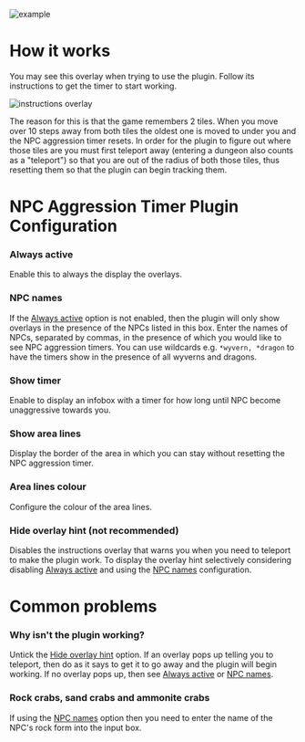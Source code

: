 ![example](https://user-images.githubusercontent.com/29353990/59309598-e4ebf800-8c9b-11e9-9690-9e885133d8b9.png)

# How it works

You may see this overlay when trying to use the plugin. Follow its instructions to get the timer to start working.

![instructions overlay](https://user-images.githubusercontent.com/29353990/59308089-0cd95c80-8c98-11e9-8f10-fdd978d2afaa.png)

The reason for this is that the game remembers 2 tiles. When you move over 10 steps away from both tiles the oldest one is moved to under you and the NPC aggression timer resets. In order for the plugin to figure out where those tiles are you must first teleport away (entering a dungeon also counts as a "teleport") so that you are out of the radius of both those tiles, thus resetting them so that the plugin can begin tracking them.

# NPC Aggression Timer Plugin Configuration

### Always active
Enable this to always the display the overlays.

### NPC names
If the [Always active](https://github.com/runelite/runelite/wiki/NPC-Aggression-Timer#always-active) option is not enabled, then the plugin will only show overlays in the presence of the NPCs listed in this box. Enter the names of NPCs, separated by commas, in the presence of which you would like to see NPC aggression timers. You can use wildcards e.g. `*wyvern, *dragon` to have the timers show in the presence of all wyverns and dragons.

### Show timer
Enable to display an infobox with a timer for how long until NPC become unaggressive towards you.

### Show area lines
Display the border of the area in which you can stay without resetting the NPC aggression timer.

### Area lines colour
Configure the colour of the area lines.

### Hide overlay hint (not recommended)
Disables the instructions overlay that warns you when you need to teleport to make the plugin work. To display the overlay hint selectively considering disabling [Always active](https://github.com/runelite/runelite/wiki/NPC-Aggression-Timer#always-active) and using the [NPC names](https://github.com/runelite/runelite/wiki/NPC-Aggression-Timer#npc-names) configuration.

# Common problems

### Why isn't the plugin working?

Untick the [Hide overlay hint](https://github.com/runelite/runelite/wiki/NPC-Aggression-Timer#hide-overlay-hint-not-recommended) option. If an overlay pops up telling you to teleport, then do as it says to get it to go away and the plugin will begin working. If no overlay pops up, then see [Always active](https://github.com/runelite/runelite/wiki/NPC-Aggression-Timer#always-active) or [NPC names](https://github.com/runelite/runelite/wiki/NPC-Aggression-Timer#npc-names).

### Rock crabs, sand crabs and ammonite crabs

If using the [NPC names](https://github.com/runelite/runelite/wiki/NPC-Aggression-Timer#npc-names) option then you need to enter the name of the NPC's rock form into the input box.